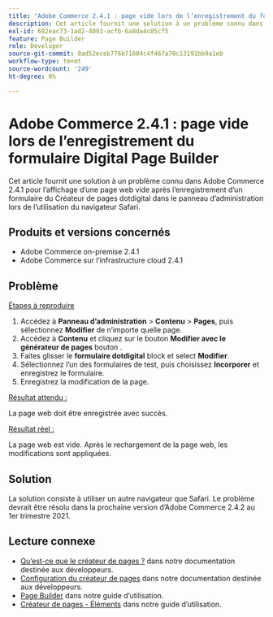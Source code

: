 ```yaml
---
title: "Adobe Commerce 2.4.1 : page vide lors de l’enregistrement du formulaire Digital Page Builder"
description: Cet article fournit une solution à un problème connu dans Adobe Commerce 2.4.1 pour l’affichage d’une page web vide après l’enregistrement d’un formulaire du Créateur de pages dotdigital dans le panneau d’administration lors de l’utilisation du navigateur Safari.
exl-id: 682eac73-1ad2-4093-acfb-6a8da4c05cf5
feature: Page Builder
role: Developer
source-git-commit: 0ad52eceb776b71604c4f467a70c13191bb9a1eb
workflow-type: tm+mt
source-wordcount: '249'
ht-degree: 0%

---
```


# Adobe Commerce 2.4.1 : page vide lors de l’enregistrement du formulaire Digital Page Builder

Cet article fournit une solution à un problème connu dans Adobe Commerce 2.4.1 pour l’affichage d’une page web vide après l’enregistrement d’un formulaire du Créateur de pages dotdigital dans le panneau d’administration lors de l’utilisation du navigateur Safari.

## Produits et versions concernés

* Adobe Commerce on-premise 2.4.1
* Adobe Commerce sur l’infrastructure cloud 2.4.1

## Problème

<u>Étapes à reproduire</u>

1. Accédez à **Panneau d’administration** > **Contenu** > **Pages**, puis sélectionnez **Modifier** de n’importe quelle page.
1. Accédez à **Contenu** et cliquez sur le bouton **Modifier avec le générateur de pages** bouton .
1. Faites glisser le **formulaire dotdigital** block et select **Modifier**.
1. Sélectionnez l’un des formulaires de test, puis choisissez **Incorporer** et enregistrez le formulaire.
1. Enregistrez la modification de la page.

<u>Résultat attendu :</u>

La page web doit être enregistrée avec succès.

<u>Résultat réel :</u>

La page web est vide. Après le rechargement de la page web, les modifications sont appliquées.

## Solution

La solution consiste à utiliser un autre navigateur que Safari. Le problème devrait être résolu dans la prochaine version d’Adobe Commerce 2.4.2 au 1er trimestre 2021.

## Lecture connexe

* [Qu’est-ce que le créateur de pages ?](https://devdocs.magento.com/page-builder/docs/) dans notre documentation destinée aux développeurs.
* [Configuration du créateur de pages](https://experienceleague.adobe.com/docs/commerce-admin/page-builder/setup.html) dans notre documentation destinée aux développeurs.
* [Page Builder](https://docs.magento.com/user-guide/cms/page-builder.html) dans notre guide d’utilisation.
* [Créateur de pages - Éléments](https://docs.magento.com/user-guide/cms/page-builder-elements.html) dans notre guide d’utilisation.
